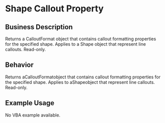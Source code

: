 # Shape Callout Property

## Business Description
Returns a CalloutFormat object that contains callout formatting properties for the specified shape. Applies to a Shape object that represent line callouts. Read-only.

## Behavior
Returns aCalloutFormatobject that contains callout formatting properties for the specified shape. Applies to aShapeobject that represent line callouts. Read-only.

## Example Usage
No VBA example available.